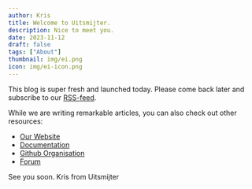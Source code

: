 ```yaml
---
author: Kris
title: Welcome to Uitsmijter.
description: Nice to meet you.
date: 2023-11-12
draft: false
tags: ["About"]
thumbnail: img/ei.png
icon: img/ei-icon.png
---
```


This blog is super fresh and launched today. Please come back later and subscribe to our 
[RSS-feed](/index.xml).

While we are writing remarkable articles, you can also check out other resources:
- [Our Website](https://uitsmijter.io)
- [Documentation](https://docs.uitsmijter.io)
- [Github Organisation](https://github.com/uitsmijter)
- [Forum](https://discourse.uitsmijter.io)

See you soon. 
Kris from Uitsmijter